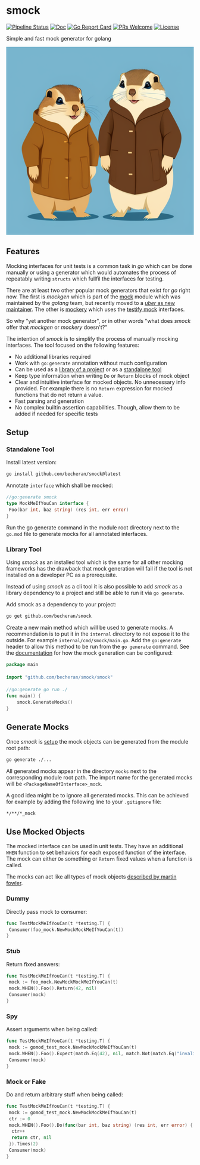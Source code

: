 # smock

[![Pipeline Status](https://github.com/becheran/smock/actions/workflows/go.yml/badge.svg)](https://github.com/becheran/smock/actions/workflows/go.yml)
[![Doc][go-doc-image]][go-doc-url]
[![Go Report Card][go-report-image]][go-report-url]
[![PRs Welcome][pr-welcome-image]][pr-welcome-url]
[![License][license-image]][license-url]

[license-url]: https://github.com/becheran/smock/blob/main/LICENSE
[license-image]: https://img.shields.io/badge/License-MIT-brightgreen.svg
[go-report-image]: https://goreportcard.com/badge/github.com/becheran/smock
[go-report-url]: https://goreportcard.com/report/github.com/becheran/smock
[pr-welcome-image]: https://img.shields.io/badge/PRs-welcome-brightgreen.svg
[pr-welcome-url]: https://github.com/becheran/smock/blob/main/CONTRIBUTING.md
[go-doc-image]: https://godoc.org/github.com/becheran/smock?status.svg
[go-doc-url]: https://godoc.org/github.com/becheran/smock

Simple and fast mock generator for golang

![Logo](./docs/logo.png)

## Features

Mocking interfaces for unit tests is a common task in *go* which can be done manually or using a generator which would automates the process of repeatably writing `structs` which fullfil the interfaces for testing.

There are at least two other popular mock generators that exist for *go* right now. The first is *mockgen* which is part of the [mock](https://github.com/golang/mock) module which was maintained by the *golang* team, but recently moved to a [*uber* as new maintainer](https://github.com/uber-go/mock). The other is [mockery](https://github.com/vektra/mockery) which uses the [testify mock](https://pkg.go.dev/github.com/stretchr/testify/mock) interfaces.

So why "yet another mock generator", or in other words "what does *smock* offer that *mockgen* or *mockery* doesn't?"

The intention of *smock* is to simplify the process of manually mocking interfaces. The tool focused on the following features:

- No additional libraries required
- Work with `go:generate` annotation without much configuration
- Can be used as a [library of a project](#library-tool) or as a [standalone tool](#standalone-tool)
- Keep type information when writing `Do` or `Return` blocks of mock object
- Clear and intuitive interface for mocked objects. No unnecessary info provided. For example there is no `Return` expression for mocked functions that do not return a value.
- Fast parsing and generation
- No complex builtin assertion capabilities. Though, allow them to be added if needed for specific tests

## Setup

### Standalone Tool

Install latest version:

``` sh
go install github.com/becheran/smock@latest
```

Annotate `interface` which shall be mocked:

``` go
//go:generate smock
type MockMeIfYouCan interface {
 Foo(bar int, baz string) (res int, err error)
}
```

Run the go generate command in the module root directory next to the `go.mod` file to generate mocks for all annotated interfaces.

### Library Tool

Using *smock* as an installed tool which is the same for all other mocking frameworks has the drawback that mock generation will fail if the tool is not installed on a developer PC as a prerequisite.

Instead of using *smock* as a cli tool it is also possible to add *smock* as a library dependency to a project and still be able to run it via `go generate`.

Add smock as a dependency to your project:

``` sh
go get github.com/becheran/smock
```

Create a new main method which will be used to generate mocks. A recommendation is to put it in the `internal` directory to not expose it to the outside. For example `internal/cmd/smock/main.go`. Add the `go:generate` header to allow this method to be run from the `go generate` command. See the [documentation](https://pkg.go.dev/github.com/becheran/smock/smock) for how the mock generation can be configured:

``` go
package main

import "github.com/becheran/smock/smock"

//go:generate go run ./
func main() {
    smock.GenerateMocks()
}
```

## Generate Mocks

Once *smock* is [setup](#setup) the mock objects can be generated from the module root path:

``` sh
go generate ./...
```

All generated mocks appear in the directory `mocks` next to the corresponding module root path. The import name for the generated mocks will be `<PackageNameOfInterface>_mock`.

A good idea might be to ignore all generated mocks. This can be achieved for example by adding the  following line to your `.gitignore` file:

``` txt
*/**/*_mock
```

## Use Mocked Objects

The mocked interface can be used in unit tests. They have an additional `WHEN` function to set behaviors for each exposed function of the interface. The mock can either `Do` something or `Return` fixed values when a function is called.

The mocks can act like all types of mock objects [described by martin fowler](https://martinfowler.com/articles/mocksArentStubs.html).

### Dummy

Directly pass mock to consumer:

``` go
func TestMockMeIfYouCan(t *testing.T) {
 Consumer(foo_mock.NewMockMockMeIfYouCan(t))
}
```

### Stub

Return fixed answers:

``` go
func TestMockMeIfYouCan(t *testing.T) {
 mock := foo_mock.NewMockMockMeIfYouCan(t)
 mock.WHEN().Foo().Return(42, nil)
 Consumer(mock)
}
```

### Spy

Assert arguments when being called:

``` go
func TestMockMeIfYouCan(t *testing.T) {
 mock := gomod_test_mock.NewMockMockMeIfYouCan(t)
 mock.WHEN().Foo().Expect(match.Eq(42), nil, match.Not(match.Eq("invalid")))
 Consumer(mock)
}
```

### Mock or Fake

Do and return arbitrary stuff when being called:

``` go
func TestMockMeIfYouCan(t *testing.T) {
 mock := gomod_test_mock.NewMockMockMeIfYouCan(t)
 ctr := 0
 mock.WHEN().Foo().Do(func(bar int, baz string) (res int, err error) {
  ctr++
  return ctr, nil
 }).Times(2)
 Consumer(mock)
}
```

